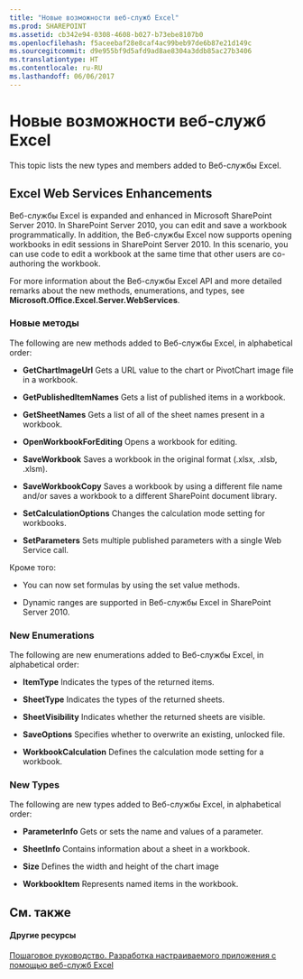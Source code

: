 ```yaml
---
title: "Новые возможности веб-служб Excel"
ms.prod: SHAREPOINT
ms.assetid: cb342e94-0308-4608-b027-b73ebe8107b0
ms.openlocfilehash: f5aceebaf28e8caf4ac99beb97de6b87e21d149c
ms.sourcegitcommit: d9e955bf9d5afd9ad8ae8304a3ddb85ac27b3406
ms.translationtype: HT
ms.contentlocale: ru-RU
ms.lasthandoff: 06/06/2017
---
```

# <a name="whats-new-in-excel-web-services"></a>Новые возможности веб-служб Excel

This topic lists the new types and members added to Веб-службы Excel.
  
    
    


## <a name="excel-web-services-enhancements"></a>Excel Web Services Enhancements

Веб-службы Excel is expanded and enhanced in Microsoft SharePoint Server 2010. In SharePoint Server 2010, you can edit and save a workbook programmatically. In addition, the Веб-службы Excel now supports opening workbooks in edit sessions in SharePoint Server 2010. In this scenario, you can use code to edit a workbook at the same time that other users are co-authoring the workbook.
  
    
    
For more information about the Веб-службы Excel API and more detailed remarks about the new methods, enumerations, and types, see **Microsoft.Office.Excel.Server.WebServices**.
  
    
    

### <a name="new-methods"></a>Новые методы

The following are new methods added to Веб-службы Excel, in alphabetical order: 
  
    
    

- **GetChartImageUrl** Gets a URL value to the chart or PivotChart image file in a workbook.
    
  
- **GetPublishedItemNames** Gets a list of published items in a workbook.
    
  
- **GetSheetNames** Gets a list of all of the sheet names present in a workbook.
    
  
- **OpenWorkbookForEditing** Opens a workbook for editing.
    
  
- **SaveWorkbook** Saves a workbook in the original format (.xlsx, .xlsb, .xlsm).
    
  
- **SaveWorkbookCopy** Saves a workbook by using a different file name and/or saves a workbook to a different SharePoint document library.
    
  
- **SetCalculationOptions** Changes the calculation mode setting for workbooks.
    
  
- **SetParameters** Sets multiple published parameters with a single Web Service call.
    
  
Кроме того:
  
    
    

- You can now set formulas by using the set value methods.
    
  
- Dynamic ranges are supported in Веб-службы Excel in SharePoint Server 2010.
    
  

### <a name="new-enumerations"></a>New Enumerations

The following are new enumerations added to Веб-службы Excel, in alphabetical order:
  
    
    

- **ItemType** Indicates the types of the returned items.
    
  
- **SheetType** Indicates the types of the returned sheets.
    
  
- **SheetVisibility** Indicates whether the returned sheets are visible.
    
  
- **SaveOptions** Specifies whether to overwrite an existing, unlocked file.
    
  
- **WorkbookCalculation** Defines the calculation mode setting for a workbook.
    
  

### <a name="new-types"></a>New Types

The following are new types added to Веб-службы Excel, in alphabetical order:
  
    
    

- **ParameterInfo** Gets or sets the name and values of a parameter.
    
  
- **SheetInfo** Contains information about a sheet in a workbook.
    
  
- **Size** Defines the width and height of the chart image
    
  
- **WorkbookItem** Represents named items in the workbook.
    
  

## <a name="see-also"></a>См. также


#### <a name="other-resources"></a>Другие ресурсы


  
    
    
 [Пошаговое руководство. Разработка настраиваемого приложения с помощью веб-служб Excel](walkthrough-developing-a-custom-application-using-excel-web-services)
